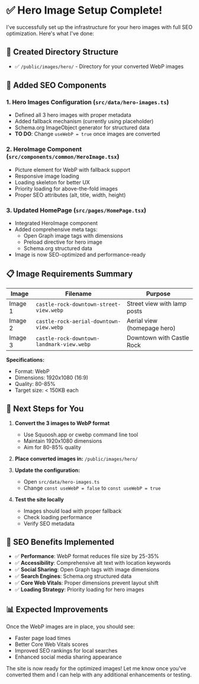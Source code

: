 # ✅ Hero Image Setup Complete!

I've successfully set up the infrastructure for your hero images with full SEO optimization. Here's what I've done:

## 📁 Created Directory Structure
- ✅ `/public/images/hero/` - Directory for your converted WebP images

## 🚀 Added SEO Components

### 1. **Hero Images Configuration** (`src/data/hero-images.ts`)
- Defined all 3 hero images with proper metadata
- Added fallback mechanism (currently using placeholder)
- Schema.org ImageObject generator for structured data
- **TO DO**: Change `useWebP = true` once images are converted

### 2. **HeroImage Component** (`src/components/common/HeroImage.tsx`)
- Picture element for WebP with fallback support
- Responsive image loading
- Loading skeleton for better UX
- Priority loading for above-the-fold images
- Proper SEO attributes (alt, title, width, height)

### 3. **Updated HomePage** (`src/pages/HomePage.tsx`)
- Integrated HeroImage component
- Added comprehensive meta tags:
  - Open Graph image tags with dimensions
  - Preload directive for hero image
  - Schema.org structured data
- Image is now SEO-optimized and performance-ready

## 📋 Image Requirements Summary

| Image | Filename | Purpose |
|-------|----------|---------|
| Image 1 | `castle-rock-downtown-street-view.webp` | Street view with lamp posts |
| Image 2 | `castle-rock-aerial-downtown-view.webp` | Aerial view (homepage hero) |
| Image 3 | `castle-rock-downtown-landmark-view.webp` | Downtown with Castle Rock |

**Specifications:**
- Format: WebP
- Dimensions: 1920x1080 (16:9)
- Quality: 80-85%
- Target size: < 150KB each

## 🔄 Next Steps for You

1. **Convert the 3 images to WebP format**
   - Use Squoosh.app or cwebp command line tool
   - Maintain 1920x1080 dimensions
   - Aim for 80-85% quality

2. **Place converted images in:**
   `/public/images/hero/`

3. **Update the configuration:**
   - Open `src/data/hero-images.ts`
   - Change `const useWebP = false` to `const useWebP = true`

4. **Test the site locally**
   - Images should load with proper fallback
   - Check loading performance
   - Verify SEO metadata

## 🎯 SEO Benefits Implemented

- ✅ **Performance**: WebP format reduces file size by 25-35%
- ✅ **Accessibility**: Comprehensive alt text with location keywords
- ✅ **Social Sharing**: Open Graph tags with image dimensions
- ✅ **Search Engines**: Schema.org structured data
- ✅ **Core Web Vitals**: Proper dimensions prevent layout shift
- ✅ **Loading Strategy**: Priority loading for hero images

## 📊 Expected Improvements

Once the WebP images are in place, you should see:
- Faster page load times
- Better Core Web Vitals scores
- Improved SEO rankings for local searches
- Enhanced social media sharing appearance

The site is now ready for the optimized images! Let me know once you've converted them and I can help with any additional enhancements or testing.
